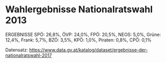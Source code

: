 # Wahlergebnisse Nationalratswahl 2013
ERGEBNISSE
SPÖ: 26,8%, ÖVP: 24,0%, FPÖ: 20,5%, NEOS: 5,0%, Grüne: 12,4%, Frank: 5,7%, BZÖ: 3,5%, KPÖ: 1,0%, Piraten: 0,8%, CPÖ: 0,1% 

Datensatz: https://www.data.gv.at/katalog/dataset/ergebnisse-der-nationalratswahl-2017





